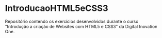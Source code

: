 # IntroducaoHTML5eCSS3
Repositório contendo os exercícios desenvolvidos durante o curso "Introdução a criação de Websites com HTML5 e CSS3" da Digital Inovation One.
